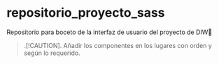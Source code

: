# repositorio_proyecto_sass
Repositorio para boceto de la interfaz de usuario del proyecto de DIW🎇
>.[!CAUTION].
> Añadir los componentes en los lugares con orden y según lo requerido.
